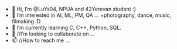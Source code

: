 - 👋 Hi, I’m @LuYs04, NPUA and 42Yerevan student :)
- 👀 I’m interested in AI, ML, PM, QA ... +photography, dance, music, filmaking :D
- 🌱 I’m currently learning C, C++, Python, SQL.
- 💞️ //I’m looking to collaborate on ...
- 📫 //How to reach me ...

<!---
LuYs04/LuYs04 is a ✨ special ✨ repository because its `README.md` (this file) appears on your GitHub profile.
You can click the Preview link to take a look at your changes.
--->
